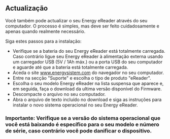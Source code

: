 ## Actualização

Você também pode actualizar o seu Energy eReader através do seu computador. O processo é simples, mas deve ser feito cuidadosamente e apenas quando realmente necessário. 

Siga estes passos para a instalação: 

* Verifique se a bateria do seu Energy eReader está totalmente carregada. Caso contrário ligue seu Energy eReader à alimentação externa usando um carregador USB (5V / 1Ah máx.) ou a porta USB do seu computador e aguarde até que a bateria está totalmente carregada. 
* Aceda o site www.energysistem.com do navegador no seu computador. 
* Entre na secção "Suporte" e escolha o tipo de produto "eReader". 
* Escolha o seu modelo Energy eReader na lista suspensa que aparece e, em seguida, faça o download da ultima versão disponível do Firmware.
* Descompacte o arquivo no seu computador. 
* Abra o arquivo de texto incluído no download e siga as instruções para instalar o novo sistema operacional no seu Energy eReader. 

### Importante: Verifique se a versão do sistema operacional que você está baixando é específico para o seu modelo e número de série, caso contrário você pode danificar o dispositivo. 
